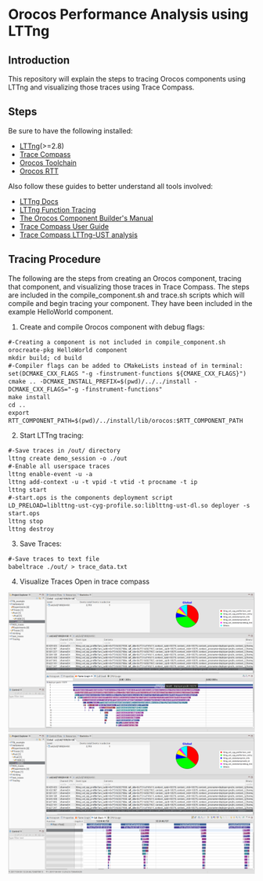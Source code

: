 # Orocos Performance Analysis using LTTng

Introduction
------------
This repository will explain the steps to tracing Orocos components using LTTng and visualizing those traces using Trace Compass. 

Steps
-----
Be sure to have the following installed:
- [LTTng](http://www.lttng.org/)(>=2.8)
- [Trace Compass](http://tracecompass.org/)
- [Orocos Toolchain](http://www.orocos.org/wiki/upgrading-toolchain-2x-toolchain-28x)
- [Orocos RTT](http://www.orocos.org/stable/documentation/rtt/v2.x/doc-xml/orocos-installation.html)

Also follow these guides to better understand all tools involved:
- [LTTng Docs](http://www.lttng.org/docs/v2.9/)
- [LTTng Function Tracing](http://lttng.org/man/3/lttng-ust-cyg-profile/v2.9/)
- [The Orocos Component Builder's Manual](https://people.mech.kuleuven.be/~orocos/pub/devel/documentation/rtt/master/doc-xml/orocos-components-manual.html)
- [Trace Compass User Guide](http://archive.eclipse.org/tracecompass/doc/stable/org.eclipse.tracecompass.doc.user/User-Guide.html)
- [Trace Compass LTTng-UST analysis](http://archive.eclipse.org/tracecompass/doc/stable/org.eclipse.tracecompass.doc.user/LTTng-UST-Analyses.html)

Tracing Procedure
-----------------
The following are the steps from creating an Orocos component, tracing that component, and visualizing those traces in Trace Compass. 
The steps are included in the compile_component.sh and trace.sh scripts which will compile and begin tracing your component. They have been included in the example HelloWorld component.

1. Create and compile Orocos component with debug flags:
```
#-Creating a component is not included in compile_component.sh 	
orocreate-pkg HelloWorld component
mkdir build; cd build
#-Compiler flags can be added to CMakeLists instead of in terminal: set(DCMAKE_CXX_FLAGS "-g -finstrument-functions ${CMAKE_CXX_FLAGS}")
cmake .. -DCMAKE_INSTALL_PREFIX=$(pwd)/../../install -DCMAKE_CXX_FLAGS="-g -finstrument-functions"
make install
cd ..
export RTT_COMPONENT_PATH=$(pwd)/../install/lib/orocos:$RTT_COMPONENT_PATH
```

2. Start LTTng tracing:
```
#-Save traces in /out/ directory
lttng create demo_session -o ./out
#-Enable all userspace traces
lttng enable-event -u -a
lttng add-context -u -t vpid -t vtid -t procname -t ip
lttng start
#-start.ops is the components deployment script
LD_PRELOAD=liblttng-ust-cyg-profile.so:liblttng-ust-dl.so deployer -s start.ops
lttng stop
lttng destroy
```
3. Save Traces:
```
#-Save traces to text file
babeltrace ./out/ > trace_data.txt
```
4. Visualize Traces
Open in trace compass

![](images/flame_graph.png)
![](images/stack.png)


